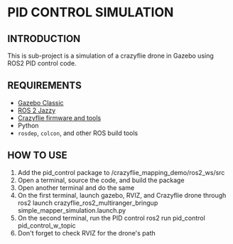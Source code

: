 # PID CONTROL SIMULATION

## INTRODUCTION
This is sub-project is a simulation of a crazyflie drone in Gazebo using ROS2 PID control code.

## REQUIREMENTS
- [Gazebo Classic](https://classic.gazebosim.org/tutorials?tut=install_ubuntu)
- [ROS 2 Jazzy](https://docs.ros.org/en/jazzy/Installation.html)
- [Crazyflie firmware and tools](https://www.bitcraze.io/2024/09/crazyflies-adventures-with-ros-2-and-gazebo/)
- Python
- `rosdep`, `colcon`, and other ROS build tools

## HOW TO USE
1. Add the pid_control package to /crazyflie_mapping_demo/ros2_ws/src
2. Open a terminal, source the code, and build the package
3. Open another terminal and do the same 
4. On the first terminal, launch gazebo, RVIZ, and Crazyflie drone through ros2 launch crazyflie_ros2_multiranger_bringup simple_mapper_simulation.launch.py
5. On the second terminal, run the PID control ros2 run pid_control pid_control_w_topic
6. Don't forget to check RVIZ for the drone's path